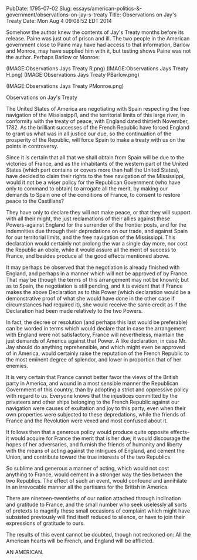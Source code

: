 PubDate: 1795-07-02
Slug: essays/american-politics-&-government/observations-on-jay-s-treaty
Title: Observations on Jay's Treaty
Date: Mon Aug  4 09:08:52 EDT 2014

   Somehow the author knew the contents of Jay's Treaty months before its release. Paine was just out of prison and ill. 
   The two people in the American government close to Paine may have had access to that information, Barlow and Monroe, 
   may have supplied him with it, but testing shows Paine was not the author. Perhaps Barlow or Monroe:
   
   (IMAGE:Observations Jays Treaty R.png)  (IMAGE:Observations Jays Treaty H.png)  (IMAGE:Observations Jays Treaty PBarlow.png) 
   
   (IMAGE:Observations Jays Treaty PMonroe.png)
   
  
   Observations on Jay's Treaty

   The United States of America are negotiating with Spain respecting the
   free navigation of the Mississippi1, and the territorial limits of this
   large river, in conformity with the treaty of peace, with England dated
   thirtieth November, 1782. As the brilliant successes of the French
   Republic have forced England to grant us what was in all justice our due,
   so the continuation of the prosperity of the Republic, will force Spain to
   make a treaty with us on the points in controversy.

   Since it is certain that all that we shall obtain from Spain will be due
   to the victories of France, and as the inhabitants of the western part of
   the United States (which part contains or covers more than half the United
   States), have decided to claim their rights to the free navigation of the
   Mississippi, would it not be a wiser policy for the Republican Government
   (who have only to command to obtain) to arrogate all the merit, by making
   our demands to Spain one of the conditions of France, to consent to
   restore peace to the Castilians?

   They have only to declare they will not make peace, or that they will
   support with all their might, the just reclamations of their allies
   against these Powers-against England for the surrender of the frontier
   posts, and for the indemnities due through their depredations on our
   trade, and against Spain for our territorial limits, and the free
   navigation of the Mississippi. This declaration would certainly not
   prolong the war a single day more, nor cost the Republic an obole, while
   it would assure all the merit of success to France, and besides produce
   all the good effects mentioned above.

   It may perhaps be observed that the negotiation is already finished with
   England, and perhaps in a manner which will not be approved of by France.
   That may be (though the terms of this arrangement may not be known); but
   as to Spain, the negotiation is still pending, and it is evident that if
   France makes the above Declaration as to this Power (which declaration
   would be a demonstrative proof of what she would have done in the other
   case if circumstances had required it), she would receive the same credit
   as if the Declaration had been made relatively to the two Powers.

   In fact, the decree or resolution (and perhaps this last would be
   preferable) can be worded in terms which would declare that in case the
   arrangement with England were not satisfactory, France will nevertheless,
   maintain the just demands of America against that Power. A like
   declaration, in case Mr. Jay should do anything reprehensible, and which
   might even be approved of in America, would certainly raise the reputation
   of the French Republic to the most eminent degree of splendor, and lower
   in proportion that of her enemies.

   It is very certain that France cannot better favor the views of the
   British party in America, and wound in a most sensible manner the
   Republican Government of this country, than by adopting a strict and
   oppressive policy with regard to us. Everyone knows that the injustices
   committed by the privateers and other ships belonging to the French
   Republic against our navigation were causes of exultation and joy to this
   party, even when their own properties were subjected to these
   depredations, while the friends of France and the Revolution were vexed
   and most confused about it.

   It follows then that a generous policy would produce quite opposite
   effects-it would acquire for France the merit that is her due; it would
   discourage the hopes of her adversaries, and furnish the friends of
   humanity and liberty with the means of acting against the intrigues of
   England, and cement the Union, and contribute toward the true interests of
   the two Republics.

   So sublime and generous a manner of acting, which would not cost anything
   to France, would cement in a stronger way the ties between the two
   Republics. The effect of such an event, would confound and annihilate in
   an irrevocable manner all the partisans for the British in America.

   There are nineteen-twentieths of our nation attached through inclination
   and gratitude to France, and the small number who seek uselessly all sorts
   of pretexts to magnify these small occasions of complaint which might have
   subsisted previously will find itself reduced to silence, or have to join
   their expressions of gratitude to ours.

   The results of this event cannot be doubted, though not reckoned on: All
   the American hearts will be French, and England will be afflicted.

   AN AMERICAN.

  


